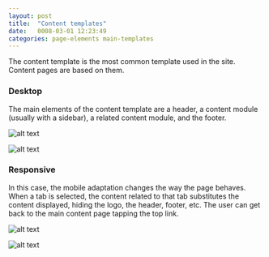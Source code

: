 ```yaml
---
layout: post
title:  "Content templates"
date:   0008-03-01 12:23:49
categories: page-elements main-templates
---
```


The content template is the most common template used in the site. Content pages are based on them.

### Desktop

The main elements of the content template are a header, a content module (usually with a sidebar),
a related content module, and the footer.

![alt text][desktop]

![alt text][desktop-2]

### Responsive

In this case, the mobile adaptation changes the way the page behaves. When a tab is selected, the content
related to that tab substitutes the content displayed, hiding the logo, the header, footer, etc. The user can
get back to the main content page tapping the top link.

![alt text][responsive]

![alt text][responsive-2]


[desktop]: /gfw-style-guides/images/posts/responsive-adaptations/grid-site.png "Home Page"
[desktop-2]: /gfw-style-guides/images/posts/responsive-adaptations/grid-site.png "Secondary Page"
[responsive]: /gfw-style-guides/images/posts/responsive-adaptations/grid-site.png "Other Page"
[responsive-2]: /gfw-style-guides/images/posts/responsive-adaptations/grid-site.png "Other Page"
